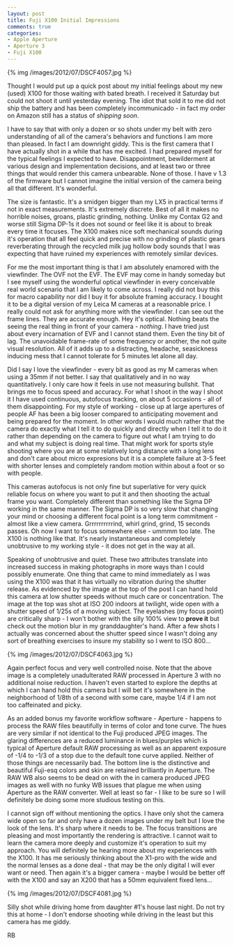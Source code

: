 ```yaml
---
layout: post
title: Fuji X100 Initial Impressions
comments: true
categories:
- Apple Aperture
- Aperture 3
- Fuji X100
---
```

{% img  /images/2012/07/DSCF4057.jpg %}

Thought I would put up a quick post about my initial feelings about my new (used) X100 for those waiting with bated breath. I received it Saturday but could not shoot it until yesterday evening. The idiot that sold it to me did not ship the battery and has been completely incommunicado - in fact my order on Amazon still has a status of *shipping soon*. 

I have to say that with only a dozen or so shots under my belt with zero understanding of all of the camera's behaviors and functions I am more than pleased. In fact I am downright giddy. This is the first camera that I have actually shot in a while that has me excited. I had prepared myself for the typical feelings I expected to have. Disappointment, bewilderment at various design and implementation decisions, and at least two or three things that would render this camera unbearable. None of those. I have v 1.3 of the firmware but I cannot imagine the initial version of the camera being all that different. It's wonderful.

<!--more-->

The size is fantastic. It's a smidgen bigger than my LX5 in practical terms if not in exact measurements. It's extremely discrete. Best of all it makes no horrible noises, groans, plastic grinding, nothing. Unlike my Contax G2 and worse still Sigma DP-1s it does not sound or feel like it is about to break every time it focuses. The X100 makes nice soft mechanical sounds during it's operation that all feel quick and precise with no grinding of plastic gears reverberating through the recycled milk jug hollow body sounds that I was expecting that have ruined my experiences with remotely similar devices.

For me the most important thing is that I am absolutely enamored with the viewfinder. The OVF not the EVF. The EVF may come in handy someday but I see myself using the wonderful optical viewfinder in every conceivable real world scenario that I am likely to come across. I really did not buy this for macro capability nor did I buy it for absolute framing accuracy. I bought it to be a digital version of my Leica M cameras at a reasonable price. I really could not ask for anything more with the viewfinder. I can see out the frame lines. They are accurate enough. Hey it's optical. Nothing beats the seeing the real thing in front of your camera - *nothing*. I have tried just about every incarnation of EVF and I cannot stand them. Even the tiny bit of lag. The unavoidable frame-rate of some frequency or another, the not quite visual resolution. All of it adds up to a distracting, headache, seasickness inducing mess that I cannot tolerate for 5 minutes let alone all day. 

Did I say I love the viewfinder - every bit as good as my M cameras when using a 35mm if not better. I say that qualitatively and in no way quantitatively. I only care how it feels in use not measuring bullshit. That brings me to focus speed and accuracy. For what I shoot in the way I shoot it I have used continuous, autofocus tracking, on about 5 occasions - all of them disappointing. For my style of working - close up at large apertures of people AF has been a big looser compared to anticipating movement and being prepared for the moment. In other words I would much rather that the camera do exactly what I tell it to do quickly and directly when I tell it to do it rather than depending on the camera to figure out what I am trying to do and what my subject is doing real time. That might work for sports style shooting where you are at some relatively long distance with a long lens and don't care about micro expresions but it is a complete failure at 3-5 feet with shorter lenses and completely random motion within about a foot or so with people. 

This cameras autofocus is not only fine but superlative for very quick reliable focus on where you want to put it and then shooting the actual frame you want. Completely different than something like the Sigma DP working in the same manner. The Sigma DP is so very slow that changing your mind or choosing a different focal point is a long term commitment - almost like a view camera. Grrrrrrrrrrind, whirl grind, grind, 15 seconds passes. Oh now I want to focus somewhere else - ummmm too late. The X100 is nothing like that. It's nearly instantaneous and completely unobtrusive to my working style - it does not get in the way at all.

Speaking of unobtrusive and quiet. These two attributes translate into increased success in making photographs in more ways than I could possibly enumerate. One thing that came to mind immediately as I was using the X100 was that it has virtually no vibration during the shutter release. As evidenced by the image at the top of the post I can hand hold this camera at low shutter speeds without much care or concentration. The image at the top was shot at ISO 200 indoors at twilight, wide open with a shutter speed of 1/25s of a moving subject. The eyelashes (my focus point) are critically sharp - I won't bother with the silly 100% view to **prove it** but check out the motion blur in my granddaughter's hand. After a few shots I actually was concerned about the shutter speed since I wasn't doing any sort of breathing exercises to insure my stability so I went to ISO 800…

{% img  /images/2012/07/DSCF4063.jpg %}

Again perfect focus and very well controlled noise. Note that the above image is a completely unadulterated RAW processed in Aperture 3 with no additional noise reduction. I haven't even started to explore the depths at which I can hand hold this camera but I will bet it's somewhere in the neighborhood of 1/8th of a second with some care, maybe 1/4 if I am not too caffeinated and picky.

As an added bonus my favorite workflow software - Aperture - happens to process the RAW files beautifully in terms of color and tone curve. The hues are very similar if not identical to the Fuji produced JPEG images. The glaring differences are a reduced luminance in blues/purples which is typical of Aperture default RAW processing as well as an apparent exposure of -1/4 to -1/3 of a stop due to the default tone curve applied. Neither of those things are necessarily bad. The bottom line is the distinctive and beautiful Fuji-esq colors and skin are retained brilliantly in Aperture. The RAW WB also seems to be dead on with the in camera produced JPEG images as well with no funky WB issues that plague me when using Aperture as the RAW converter. Well at least so far - I like to be sure so I will definitely be doing some more studious testing on this.

I cannot sign off without mentioning the optics. I have only shot the camera wide open so far and only have a dozen images under my belt but I love the look of the lens. It's sharp where it needs to be. The focus transitions are pleasing and most importantly the rendering is attractive. I cannot wait to learn the camera more deeply and customize it's operation to suit my approach. You will definitely be hearing more about my experiences with the X100. It has me seriously thinking about the X1-pro with the wide and the normal lenses as a done deal - that may be the only digital I will ever want or need. Then again it's a bigger camera - maybe I would be better off with the X100 and say an X200 that has a 50mm equivalent fixed lens…

{% img  /images/2012/07/DSCF4081.jpg %}

Silly shot while driving home from daughter #1's house last night. Do not try this at home - I don't endorse shooting while driving in the least but this camera has me giddy.

RB

